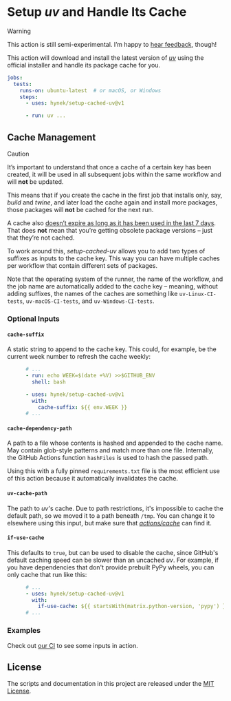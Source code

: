 # Setup *uv* and Handle Its Cache

> [!WARNING]
> This action is still semi-experimental.
> I’m happy to [hear feedback](https://github.com/hynek/setup-cached-uv/issues), though!

This action will download and install the latest version of [*uv*](https://github.com/astral-sh/uv) using the official installer and handle its package cache for you.

```yaml
jobs:
  tests:
    runs-on: ubuntu-latest  # or macOS, or Windows
    steps:
      - uses: hynek/setup-cached-uv@v1

      - run: uv ...
```


## Cache Management

> [!CAUTION]
> It’s important to understand that once a cache of a certain key has been created, it will be used in all subsequent jobs within the same workflow and will **not** be updated.
>
> This means that if you create the cache in the first job that installs only, say, *build* and *twine*, and later load the cache again and install more packages, those packages will **not** be cached for the next run.
>
> A cache also [doesn’t expire as long as it has been used in the last 7 days](https://docs.github.com/en/actions/using-workflows/caching-dependencies-to-speed-up-workflows#usage-limits-and-eviction-policy).
> That does **not** mean that you’re getting obsolete package versions – just that they’re not cached.

To work around this, *setup-cached-uv* allows you to add two types of suffixes as inputs to the cache key.
This way you can have multiple caches per workflow that contain different sets of packages.

Note that the operating system of the runner, the name of the workflow, and the job name are automatically added to the cache key – meaning, without adding suffixes, the names of the caches are something like `uv-Linux-CI-tests`, `uv-macOS-CI-tests`, and `uv-Windows-CI-tests`.


### Optional Inputs

#### `cache-suffix`

A static string to append to the cache key.
This could, for example, be the current week number to refresh the cache weekly:

```yaml
      # ...
      - run: echo WEEK=$(date +%V) >>$GITHUB_ENV
        shell: bash

      - uses: hynek/setup-cached-uv@v1
        with:
          cache-suffix: ${{ env.WEEK }}
      # ...
```


#### `cache-dependency-path`

A path to a file whose contents is hashed and appended to the cache name.
May contain glob-style patterns and match more than one file.
Internally, the GitHub Actions function `hashFiles` is used to hash the passed path.

Using this with a fully pinned `requirements.txt` file is the most efficient use of this action because it automatically invalidates the cache.


#### `uv-cache-path`

The path to *uv*'s cache.
Due to path restrictions, it's impossible to cache the default path, so we moved it to a path beneath `/tmp`.
You can change it to elsewhere using this input, but make sure that [*actions/cache*](https://github.com/actions/cache) can find it.


#### `if-use-cache`

This defaults to `true`, but can be used to disable the cache, since GitHub's default caching speed can be slower than an uncached *uv*.
For example, if you have dependencies that don't provide prebuilt PyPy wheels, you can only cache that run like this:

```yaml
      # ...
      - uses: hynek/setup-cached-uv@v1
        with:
          if-use-cache: ${{ startsWith(matrix.python-version, 'pypy') }}
      # ...
```


### Examples

Check out [our CI](.github/workflows/ci.yml) to see some inputs in action.


## License

The scripts and documentation in this project are released under the [MIT License](LICENSE).
